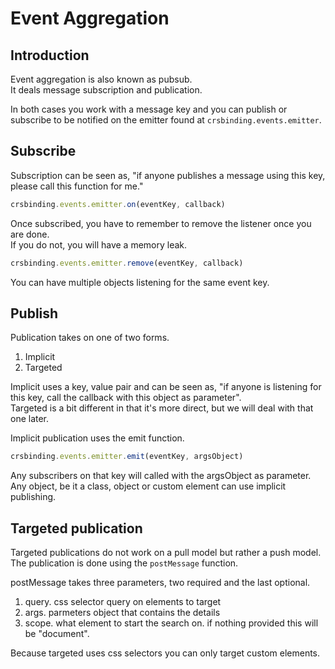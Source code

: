 # Event Aggregation

## Introduction
Event aggregation is also known as pubsub.  
It deals message subscription and publication.

In both cases you work with a message key and you can publish or subscribe to be notified on the emitter found at `crsbinding.events.emitter`.

## Subscribe
Subscription can be seen as, "if anyone publishes a message using this key, please call this function for me."  
```js
crsbinding.events.emitter.on(eventKey, callback)
```

Once subscribed, you have to remember to remove the listener once you are done.  
If you do not, you will have a memory leak.

```js
crsbinding.events.emitter.remove(eventKey, callback)
```

You can have multiple objects listening for the same event key.

## Publish
Publication takes on one of two forms.

1. Implicit
1. Targeted

Implicit uses a key, value pair and can be seen as, "if anyone is listening for this key, call the callback with this object as parameter".  
Targeted is a bit different in that it's more direct, but we will deal with that one later.

Implicit publication uses the emit function.

```js
crsbinding.events.emitter.emit(eventKey, argsObject)
```

Any subscribers on that key will called with the argsObject as parameter.
Any object, be it a class, object or custom element can use implicit publishing.

## Targeted publication

Targeted publications do not work on a pull model but rather a push model.  
The publication is done using the `postMessage` function.

postMessage takes three parameters, two required and the last optional.

1. query. css selector query on elements to target
1. args. parmeters object that contains the details 
1. scope. what element to start the search on. if nothing provided this will be "document".

Because targeted uses css selectors you can only target custom elements.